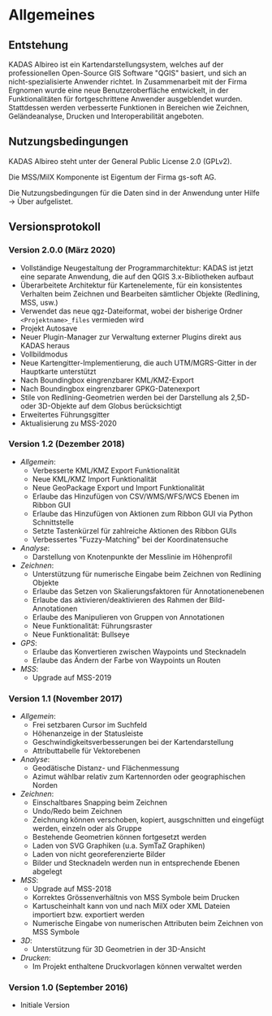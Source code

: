 # Allgemeines

## <a name="sec0"></a>Entstehung

KADAS Albireo ist ein Kartendarstellungsystem, welches auf der professionellen Open-Source GIS Software "QGIS" basiert, und sich an nicht-spezialisierte Anwender richtet. In Zusammenarbeit mit der Firma Ergnomen wurde eine neue Benutzeroberfläche entwickelt, in der Funktionalitäten für fortgeschrittene Anwender ausgeblendet wurden. Stattdessen werden verbesserte Funktionen in Bereichen wie Zeichnen, Geländeanalyse, Drucken und Interoperabilität angeboten.

## <a name="sec1"></a>Nutzungsbedingungen

KADAS Albireo steht unter der General Public License 2.0 (GPLv2).

Die MSS/MilX Komponente ist Eigentum der Firma gs-soft AG.

Die Nutzungsbedingungen für die Daten sind in der Anwendung unter Hilfe → Über aufgelistet.

## <a name="sec3"></a>Versionsprotokoll

### Version 2.0.0 (März 2020)
- Vollständige Neugestaltung der Programmarchitektur: KADAS ist jetzt eine separate Anwendung, die auf den QGIS 3.x-Bibliotheken aufbaut
- Überarbeitete Architektur für Kartenelemente, für ein konsistentes Verhalten beim Zeichnen und Bearbeiten sämtlicher Objekte (Redlining, MSS, usw.)
- Verwendet das neue qgz-Dateiformat, wobei der bisherige Ordner `<Projektname>_files` vermieden wird
- Projekt Autosave
- Neuer Plugin-Manager zur Verwaltung externer Plugins direkt aus KADAS heraus
- Vollbildmodus
- Neue Kartengitter-Implementierung, die auch UTM/MGRS-Gitter in der Hauptkarte unterstützt
- Nach Boundingbox eingrenzbarer KML/KMZ-Export
- Nach Boundingbox eingrenzbarer GPKG-Datenexport
- Stile von Redlining-Geometrien werden bei der Darstellung als 2,5D- oder 3D-Objekte auf dem Globus berücksichtigt
- Erweitertes Führungsgitter
- Aktualisierung zu MSS-2020

### Version 1.2 (Dezember 2018)
* *Allgemein*:
    - Verbesserte KML/KMZ Export Funktionalität
    - Neue KML/KMZ Import Funktionalität
    - Neue GeoPackage Export und Import Funktionalität
    - Erlaube das Hinzufügen von CSV/WMS/WFS/WCS Ebenen im Ribbon GUI
    - Erlaube das Hinzufügen von Aktionen zum Ribbon GUI via Python Schnittstelle
    - Setzte Tastenkürzel für zahlreiche Aktionen des Ribbon GUIs
    - Verbessertes "Fuzzy-Matching" bei der Koordinatensuche
* *Analyse*:
    - Darstellung von Knotenpunkte der Messlinie im Höhenprofil
* *Zeichnen*:
    - Unterstützung für numerische Eingabe beim Zeichnen von Redlining Objekte
    - Erlaube das Setzen von Skalierungsfaktoren für Annotationenebenen
    - Erlaube das aktivieren/deaktivieren des Rahmen der Bild-Annotationen
    - Erlaube des Manipulieren von Gruppen von Annotationen
    - Neue Funktionalität: Führungsraster
    - Neue Funktionalität: Bullseye
* *GPS*:
    - Erlaube das Konvertieren zwischen Waypoints und Stecknadeln
    - Erlaube das Ändern der Farbe von Waypoints un Routen
* *MSS*:
    - Upgrade auf MSS-2019

### Version 1.1 (November 2017)
* *Allgemein*:
    - Frei setzbaren Cursor im Suchfeld
    - Höhenanzeige in der Statusleiste
    - Geschwindigkeitsverbesserungen bei der Kartendarstellung
    - Attributtabelle für Vektorebenen
* *Analyse*:
    - Geodätische Distanz- und Flächenmessung
    - Azimut wählbar relativ zum Kartennorden oder geographischen Norden
* *Zeichnen*:
    - Einschaltbares Snapping beim Zeichnen
    - Undo/Redo beim Zeichnen
    - Zeichnung können verschoben, kopiert, ausgschnitten und eingefügt werden, einzeln oder als Gruppe
    - Bestehende Geometrien können fortgesetzt werden
    - Laden von SVG Graphiken (u.a. SymTaZ Graphiken)
    - Laden von nicht georeferenzierte Bilder
    - Bilder und Stecknadeln werden nun in entsprechende Ebenen abgelegt
* *MSS*:
    - Upgrade auf MSS-2018
    - Korrektes Grössenverhältnis von MSS Symbole beim Drucken
    - Kartuscheinhalt kann von und nach MilX oder XML Dateien importiert bzw. exportiert werden
    - Numerische Eingabe von numerischen Attributen beim Zeichnen von MSS Symbole
* *3D*:
    - Unterstützung für 3D Geometrien in der 3D-Ansicht
* *Drucken*:
    - Im Projekt enthaltene Druckvorlagen können verwaltet werden

### Version 1.0 (September 2016)
- Initiale Version


